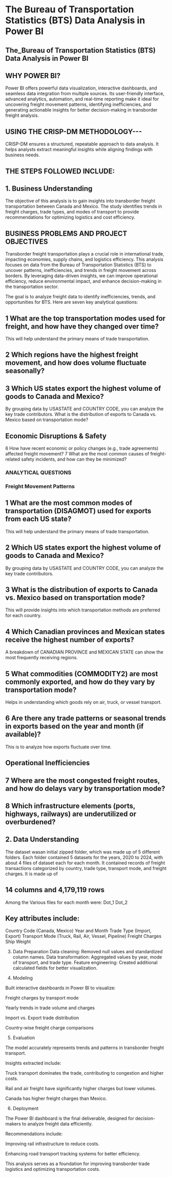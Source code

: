# The Bureau of Transportation Statistics (BTS) Data Analysis in Power BI
## The_Bureau of Transportation Statistics (BTS) Data Analysis in Power BI
## WHY POWER BI?
 Power BI offers powerful data visualization, interactive dashboards, and seamless data integration from multiple sources. Its user-friendly interface, advanced analytics, automation, and real-time reporting make it ideal for uncovering freight movement patterns, identifying inefficiencies, and generating actionable insights for better decision-making in transborder freight analysis.

 ## USING THE CRISP-DM METHODOLOGY---
 CRISP-DM ensures a structured, repeatable approach to data analysis. It helps analysts extract meaningful insights while aligning findings with business needs.
 ## THE STEPS FOLLOWED INCLUDE:
 
## 1. Business Understanding
The objective of this analysis is to gain insights into transborder freight transportation between Canada and Mexico. The study identifies trends in freight charges, trade types, and modes of transport to provide recommendations for optimizing logistics and cost efficiency.

## BUSINESS PROBLEMS AND PROJECT OBJECTIVES
Transborder freight transportation plays a crucial role in international trade, impacting economies, supply chains, and logistics efficiency.
This analysis focuses on data from the Bureau of Transportation Statistics (BTS) to uncover patterns, inefficiencies, and trends in freight movement across borders. 
By leveraging data-driven insights, we can improve operational efficiency, reduce environmental impact, and enhance decision-making in the transportation sector.

The goal is to analyze freight data to identify inefficiencies, trends, and opportunities for BTS. Here are seven key analytical questions:


## 1 What are the top transportation modes used for freight, and how have they changed over time?
This will help understand the primary means of trade transportation.

## 2️ Which regions have the highest freight movement, and how does volume fluctuate seasonally?
## 3 Which US states export the highest volume of goods to Canada and Mexico?
By grouping data by USASTATE and COUNTRY CODE, you can analyze the key trade contributors.
What is the distribution of exports to Canada vs. Mexico based on transportation mode?


## Economic Disruptions & Safety
6️ How have recent economic or policy changes (e.g., trade agreements) affected freight movement?
7️ What are the most common causes of freight-related safety incidents, and how can they be minimized?

### ANALYTICAL QUESTIONS

### Freight Movement Patterns
## 1 What are the most common modes of transportation (DISAGMOT) used for exports from each US state?
This will help understand the primary means of trade transportation.

## 2 Which US states export the highest volume of goods to Canada and Mexico?
By grouping data by USASTATE and COUNTRY CODE, you can analyze the key trade contributors.

## 3 What is the distribution of exports to Canada vs. Mexico based on transportation mode?
This will provide insights into which transportation methods are preferred for each country.

## 4 Which Canadian provinces and Mexican states receive the highest number of exports?
A breakdown of CANADIAN PROVINCE and MEXICAN STATE can show the most frequently receiving regions.

## 5 What commodities (COMMODITY2) are most commonly exported, and how do they vary by transportation mode?
Helps in understanding which goods rely on air, truck, or vessel transport.

## 6 Are there any trade patterns or seasonal trends in exports based on the year and month (if available)?
This is to analyze how exports fluctuate over time.

## Operational Inefficiencies
## 7 Where are the most congested freight routes, and how do delays vary by transportation mode?
## 8 Which infrastructure elements (ports, highways, railways) are underutilized or overburdened?



## 2. Data Understanding
The dataset wasan initial zipped folder, which was made up of 5 different folders. Each folder contained 5 datasets for the years, 2020 to 2024, with about 4 files of dataset each for each month. It contained records of freight transactions categorized by country, trade type, transport mode, and freight charges.
It is made up of 
## 14 columns and 4,179,119 rows

Among the Various files for each month were:
Dot_1
Dot_2

## Key attributes include:
Country Code (Canada, Mexico)
Year and Month
Trade Type (Import, Export)
Transport Mode (Truck, Rail, Air, Vessel, Pipeline)
Freight Charges
Ship Weight


3. Data Preparation
Data cleaning: Removed null values and standardized column names.
Data transformation: Aggregated values by year, mode of transport, and trade type.
Feature engineering: Created additional calculated fields for better visualization.

4. Modeling

Built interactive dashboards in Power BI to visualize:

Freight charges by transport mode

Yearly trends in trade volume and charges

Import vs. Export trade distribution

Country-wise freight charge comparisons

5. Evaluation

The model accurately represents trends and patterns in transborder freight transport.

Insights extracted include:

Truck transport dominates the trade, contributing to congestion and higher costs.

Rail and air freight have significantly higher charges but lower volumes.

Canada has higher freight charges than Mexico.

6. Deployment

The Power BI dashboard is the final deliverable, designed for decision-makers to analyze freight data efficiently.

Recommendations include:

Improving rail infrastructure to reduce costs.

Enhancing road transport tracking systems for better efficiency.

This analysis serves as a foundation for improving transborder trade logistics and optimizing transportation costs.


